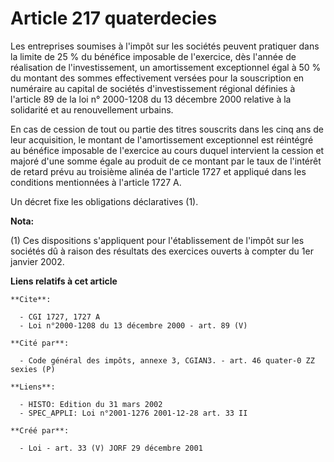 # Article 217 quaterdecies

Les entreprises soumises à l'impôt sur les sociétés peuvent pratiquer dans la limite de 25 % du bénéfice imposable de
l'exercice, dès l'année de réalisation de l'investissement, un amortissement exceptionnel égal à 50 % du montant des sommes
effectivement versées pour la souscription en numéraire au capital de sociétés d'investissement régional définies à l'article
89 de la loi n° 2000-1208 du 13 décembre 2000 relative à la solidarité et au renouvellement urbains.

En cas de cession de tout ou partie des titres souscrits dans les cinq ans de leur acquisition, le montant de l'amortissement
exceptionnel est réintégré au bénéfice imposable de l'exercice au cours duquel intervient la cession et majoré d'une somme
égale au produit de ce montant par le taux de l'intérêt de retard prévu au troisième alinéa de l'article 1727 et appliqué
dans les conditions mentionnées à l'article 1727 A.

Un décret fixe les obligations déclaratives (1).

**Nota:**

(1) Ces dispositions s'appliquent pour l'établissement de l'impôt sur les sociétés dû à raison des résultats des exercices
ouverts à compter du 1er janvier 2002.

**Liens relatifs à cet article**

	**Cite**:

	  - CGI 1727, 1727 A
	  - Loi n°2000-1208 du 13 décembre 2000 - art. 89 (V)

	**Cité par**:

	  - Code général des impôts, annexe 3, CGIAN3. - art. 46 quater-0 ZZ sexies (P)

	**Liens**:

	  - HISTO: Edition du 31 mars 2002
	  - SPEC_APPLI: Loi n°2001-1276 2001-12-28 art. 33 II

	**Créé par**:

	  - Loi - art. 33 (V) JORF 29 décembre 2001
